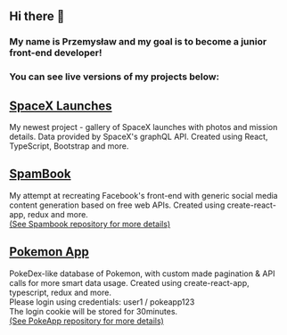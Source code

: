 ## Hi there 👋
### My name is Przemysław and my goal is to become a junior front-end developer!

### You can see live versions of my projects below:

## [SpaceX Launches](spacex-pkolka.netlify.app/)  
My newest project - gallery of SpaceX launches with photos and mission details. Data provided by SpaceX's graphQL API. Created using React, TypeScript, Bootstrap and more.


## [SpamBook](https://przkol.github.io/spambook/)  
My attempt at recreating Facebook's front-end with generic social media content generation based on free web APIs. Created using create-react-app, redux and more.  
[(See Spambook repository for more details)](https://github.com/przkol/spambook)

## [Pokemon App](https://pokeapp-pkolka.herokuapp.com/) 
PokeDex-like database of Pokemon, with custom made pagination & API calls for more smart data usage. Created using create-react-app, typescript, redux and more.  
Please login using credentials: user1 / pokeapp123  
The login cookie will be stored for 30minutes.  
[(See PokeApp repository for more details)](https://github.com/przkol/myapp)
<!--
**przkol/przkol** is a ✨ _special_ ✨ repository because its `README.md` (this file) appears on your GitHub profile.

Here are some ideas to get you started:
Hello 
- 🔭 I’m currently working on ...
- 🌱 I’m currently learning ...
- 👯 I’m looking to collaborate on ...
- 🤔 I’m looking for help with ...
- 💬 Ask me about ...
- 📫 How to reach me: ...
- 😄 Pronouns: ...
- ⚡ Fun fact: ...
-->
